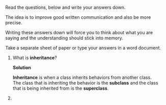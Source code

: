 Read the questions, below and write your answers down.

The idea is to improve good written communication and also be more precise.

Writing these answers down will force you to think about what you are saying and the understanding should stick into memory.

Take a separate sheet of paper or type your answers in a word document.

1. What is **inheritance**?
   
      **Solution**
  
      **Inheritance** is when a class inherits behaviors from another class.  
      The class that is inheriting the behavior is the **subclass** and the 
      class that is being inherited from is the **superclass**.

2.

